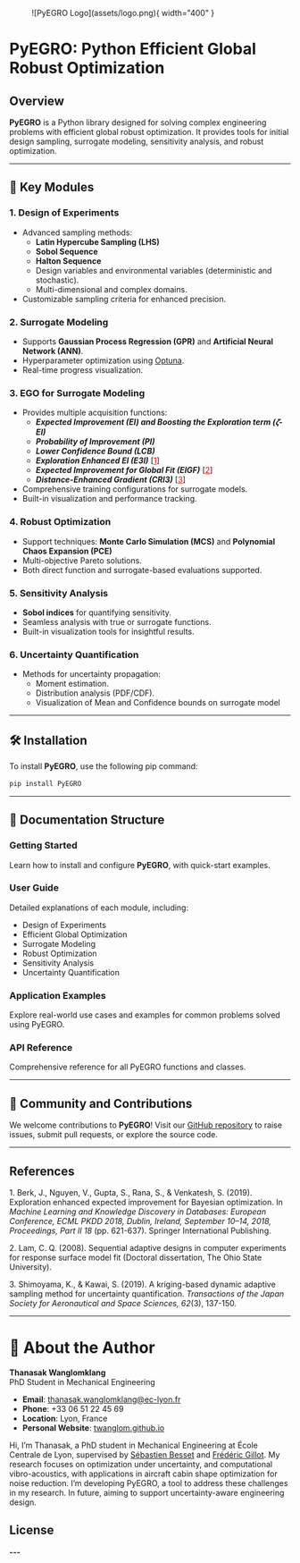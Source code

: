 <figure markdown>
  ![PyEGRO Logo](assets/logo.png){ width="400" }
</figure>

# PyEGRO: Python Efficient Global Robust Optimization

## Overview
**PyEGRO** is a Python library designed for solving complex engineering problems with efficient global robust optimization. It provides tools for initial design sampling, surrogate modeling, sensitivity analysis, and robust optimization. 

---

## 🔑 Key Modules

### 1. **Design of Experiments**
- Advanced sampling methods:
  - **Latin Hypercube Sampling (LHS)**
  - **Sobol Sequence**
  - **Halton Sequence**
  - Design variables and environmental variables (deterministic and stochastic).
  - Multi-dimensional and complex domains.
- Customizable sampling criteria for enhanced precision.

### 2. **Surrogate Modeling**
- Supports **Gaussian Process Regression (GPR)** and **Artificial Neural Network (ANN)**.
- Hyperparameter optimization using [Optuna](https://optuna.org/).
- Real-time progress visualization.


### 3. **EGO for Surrogate Modeling**
- Provides multiple acquisition functions:
  - ***Expected Improvement (EI) and Boosting the Exploration term (𝜁-EI)***
  - ***Probability of Improvement (PI)***
  - ***Lower Confidence Bound (LCB)***
  - ***Exploration Enhanced EI (E3I)*** [<a href="#reference-1" style="color:red; text-decoration:underline;">1</a>]
  - ***Expected Improvement for Global Fit (EIGF)*** [<a href="#reference-2" style="color:red; text-decoration:underline;">2</a>]
  - ***Distance-Enhanced Gradient (CRI3)*** [<a href="#reference-3" style="color:red; text-decoration:underline;">3</a>]
- Comprehensive training configurations for surrogate models.
- Built-in visualization and performance tracking.


### 4. **Robust Optimization**
- Support techniques: **Monte Carlo Simulation (MCS)** and **Polynomial Chaos Expansion (PCE)** 
- Multi-objective Pareto solutions.
- Both direct function and surrogate-based evaluations supported.

### 5. **Sensitivity Analysis**
- **Sobol indices** for quantifying sensitivity.
- Seamless analysis with true or surrogate functions.
- Built-in visualization tools for insightful results.

### 6. **Uncertainty Quantification**
- Methods for uncertainty propagation:
  - Moment estimation.
  - Distribution analysis (PDF/CDF).
  - Visualization of Mean and Confidence bounds on surrogate model

---

## 🛠 Installation
To install **PyEGRO**, use the following pip command:
```bash
pip install PyEGRO
```

---

## 🔗 Documentation Structure

### Getting Started
Learn how to install and configure **PyEGRO**, with quick-start examples.

### User Guide
Detailed explanations of each module, including:

- Design of Experiments
- Efficient Global Optimization
- Surrogate Modeling
- Robust Optimization
- Sensitivity Analysis
- Uncertainty Quantification

### Application Examples
Explore real-world use cases and examples for common problems solved using PyEGRO.

### API Reference
Comprehensive reference for all PyEGRO functions and classes.

---

## 👥 Community and Contributions
We welcome contributions to **PyEGRO**! Visit our [GitHub repository](https://github.com/twanglom/PyEGRO) to raise issues, submit pull requests, or explore the source code.

---

## References
<a id="reference-1"></a>1. Berk, J., Nguyen, V., Gupta, S., Rana, S., & Venkatesh, S. (2019). Exploration enhanced expected improvement for Bayesian optimization. In *Machine Learning and Knowledge Discovery in Databases: European Conference, ECML PKDD 2018, Dublin, Ireland, September 10–14, 2018, Proceedings, Part II 18* (pp. 621-637). Springer International Publishing.

<a id="reference-2"></a>2. Lam, C. Q. (2008). Sequential adaptive designs in computer experiments for response surface model fit (Doctoral dissertation, The Ohio State University).

<a id="reference-3"></a>3. Shimoyama, K., & Kawai, S. (2019). A kriging-based dynamic adaptive sampling method for uncertainty quantification. *Transactions of the Japan Society for Aeronautical and Space Sciences, 62*(3), 137-150.

---

# 👤 About the Author

**Thanasak Wanglomklang**  
PhD Student in Mechanical Engineering  

- **Email**: [thanasak.wanglomklang@ec-lyon.fr](mailto:thanasak.wanglomklang@ec-lyon.fr)  
- **Phone**: +33 06 51 22 45 69  
- **Location**: Lyon, France  
- **Personal Website**: [twanglom.github.io](https://twanglom.github.io)  

Hi, I’m Thanasak, a PhD student in Mechanical Engineering at École Centrale de Lyon, supervised by [Sébastien Besset](https://scholar.google.com/citations?user=mX1HMLcAAAAJ&hl=en) and [Frédéric Gillot](https://scholar.google.fr/citations?user=SuvV3LoAAAAJ&hl=fr). My research focuses on optimization under uncertainty, and computational vibro-acoustics, with applications in aircraft cabin shape optimization for noise reduction. I’m developing PyEGRO, a tool to address these challenges in my research. In future, aiming to support uncertainty-aware engineering design.


## License
**---**

